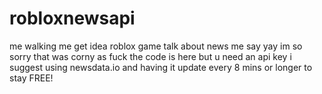 # robloxnewsapi
me walking me get idea roblox game talk about news me say yay im so sorry that was corny as fuck the code is here but u need an api key i suggest using newsdata.io and having it update every 8 mins or longer to stay FREE!
